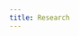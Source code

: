```yaml
---
title: Research
---
```


<ExternalRedirect href="https://docs.uniswap.org/protocol/V2/concepts/advanced-topics/research" />
